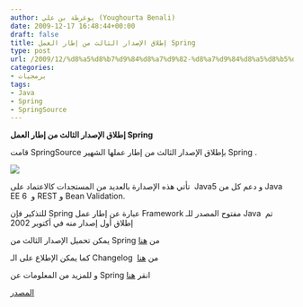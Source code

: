 ```yaml
---
author: يوغرطة بن علي (Youghourta Benali)
date: 2009-12-17 16:48:44+00:00
draft: false
title: إطلاق الإصدار الثالث من إطار العمل Spring
type: post
url: /2009/12/%d8%a5%d8%b7%d9%84%d8%a7%d9%82-%d8%a7%d9%84%d8%a5%d8%b5%d8%af%d8%a7%d8%b1-%d8%a7%d9%84%d8%ab%d8%a7%d9%84%d8%ab-%d9%85%d9%86-%d8%a5%d8%b7%d8%a7%d8%b1-%d8%a7%d9%84%d8%b9%d9%85%d9%84-spring/
categories:
- برمجيات
tags:
- Java
- Spring
- SpringSource
---
```


**إطلاق الإصدار الثالث من إطار العمل Spring**



قامت SpringSource بإطلاق الإصدار الثالث من إطار عملها الشهير Spring .


![](http://www.springsource.org/sites/all/themes/zen/framework/logo.png)




تأتي هذه الإصدارة بالعديد من المستجدات كالاعتماد على  Java5 و دعم كل من Java EE 6  و REST و Bean Validation.

للتذكير فإن Spring عبارة عن إطار عمل Framework مفتوح المصدر للـ Java  تم إطلاق أول إصدار منه في أكتوبر 2002

يمكن تحميل الإصدار الثالث من Spring من [هنا](http://www.springsource.com/download/community?project=Spring%20Framework&version=3.0.0.RELEASE)

كما يمكن الإطلاع على الـ Changelog  من [هنا](http://static.springsource.org/spring/docs/3.0.0.RELEASE/changelog.txt)

و للمزيد من المعلومات عن Spring انقر [هنا](http://static.springsource.org/spring/docs/3.0.x/spring-framework-reference/html/)

[المصدر](http://www.springsource.org/node/2266)
